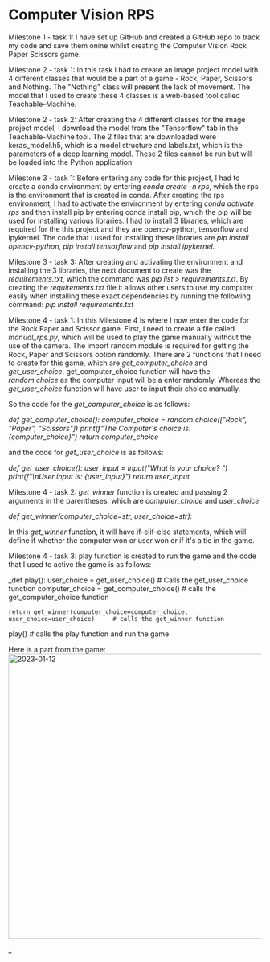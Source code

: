# Computer Vision RPS
Milestone 1 - task 1:
I have set up GitHub and created a GitHub repo to track my code and save them onine whilst creating the Computer Vision Rock Paper Scissors game.

Milestone 2 - task 1:
In this task I had to create an image project model with 4 different classes that would be a part of a game - Rock, Paper, Scissors and Nothing. The "Nothing" class will present the lack of movement. The model that I used to create these 4 classes is a web-based tool called Teachable-Machine.

Milestone 2 - task 2:
After creating the 4 different classes for the image project model, I download the model from the "Tensorflow" tab in the Teachable-Machine tool. The 2 files that are downloaded were keras_model.h5, which is a model structure and labels.txt, which is the parameters of a deep learning model. These 2 files cannot be run but will be loaded into the Python application.

Milestone 3 - task 1:
Before entering any code for this project, I had to create a conda environment by entering _conda create -n rps_, which the rps is the environment that is created in conda. After creating the rps environment, I had to activate the environment by entering _conda activate rps_ and then install pip by entering conda install pip, which the pip will be used for installing various libraries. I had to install 3 libraries, which are required for the this project and they are opencv-python, tensorflow and ipykernel. The code that i used for installing these libraries are _pip install opencv-python_, _pip install tensorflow_ and _pip install ipykernel_.

Milestone 3 - task 3:
After creating and activating the environment and installing the 3 libraries, the next document to create was the _requirements.txt_, which the command was _pip list > requirements.txt_. By creating the _requirements.txt_ file it allows other users to use my computer easily when installing these exact dependencies by running the following command: _pip install requirements.txt_

Milestone 4 - task 1:
In this Milestone 4 is where I now enter the code for the Rock Paper and Scissor game. First, I need to create a file called _manual_rps.py_, which will be used to play the game manually without the use of the camera. The import random module is required for getting the Rock, Paper and Scissors option randomly. There are 2 functions that I need to create for this game, which are _get_computer_choice_ and _get_user_choice_. get_computer_choice function will have the _random.choice_ as the computer input will be a enter randomly. Whereas the _get_user_choice_ function will have user to input their choice manually. 

So the code for the _get_computer_choice_ is as follows:

_def get_computer_choice():
    computer_choice = random.choice(["Rock", "Paper", "Scissors"])
    print(f"The Computer's choice is: {computer_choice}")
    return computer_choice_
    
and the code for _get_user_choice_ is as follows:

_def get_user_choice():
    user_input = input("What is your choice? ")
    print(f"\nUser input is: {user_input}")
    return user_input_
    
Milestone 4 - task 2:
_get_winner_ function is created and passing 2 arguments in the parentheses, which are _computer_choice_ and _user_choice_

_def get_winner(computer_choice=str, user_choice=str):_

In this _get_winner_ function, it will have if-elif-else statements, which will define if whether the computer won or user won or if it's a tie in the game.

Milestone 4 - task 3:
play function is created to run the game and the code that I used to active the game is as follows:

_def play():
    user_choice = get_user_choice()     # Calls the get_user_choice function
    computer_choice = get_computer_choice()     # calls the get_computer_choice function

    return get_winner(computer_choice=computer_choice, user_choice=user_choice)     # calls the get_winner function

play()  # calls the play function and run the game

Here is a part from the game:
<img width="567" alt="2023-01-12" src="https://user-images.githubusercontent.com/119499198/212205014-526be933-7b8f-44d7-9c6c-39338772dda3.png">


_
